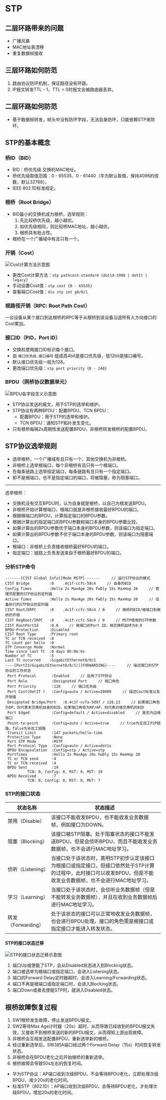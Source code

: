 # STP

## 二层环路带来的问题

- 广播风暴
- MAC地址表漂移
- 重复数据帧接收

## 三层环路如何防范

1. 路由协议防环机制，保证路径没有环路。
2. IP报文转发TTL - 1，TTL = 0时报文会被路由器丢弃。

## 二层环路如何防范

- 基于数据帧转发，帧头中没有防环字段，无法自身防环，只能依赖STP来防环。

## STP的基本概念

### 桥ID（BID）

- BID：桥优先级.交换机MAC地址。
- 桥优先级取值范围：0 - 65535、0 - 61440（华为默认取值，保持4096的倍数，默认32768）。
- IEEE 802.1D标准规定。

### 根桥（Root Bridge）

- BID最小的交换机成为根桥，选举规则：
    1. 先比较桥优先级，越小越优。
    2. 如优先级相同，则比较桥MAC地址，越小越优。
    3. 根桥具有抢占性。
- 根桥在一个广播域中有且只有一个。

### 开销（Cost）

![Cost计算方法示意图](../images/20221109-1.png)

- 更改Cost计算方法：`stp pathcost-standard {dot1d-1998 | dot1t | legacy}`
- 手动设置Cost值：`stp cost {0 - 65535}`
- 查看端口Cost值：`dis stp int g0/0/1`

### 根路径开销（RPC: Root Path Cost）

一台设备从某个接口到达根桥的RPC等于从根桥到该设备沿途所有入方向接口的Cost累加。

### 接口ID（PID，Port ID）

- 交换机使用接口ID标识每个接口。
- 由 `接口优先级.接口编号` 组成高4bit是接口优先级，低12bit是接口编号。
- 默认接口优先级一般为128。
- 更改端口优先级：`stp port priority {0 - 240}`

### BPDU（网桥协议数据单元）

![BPDU各字段含义示意图](../images/20221109-2.png)

- STP协议发送的报文，用于STP的选举和维护。
- STP协议有两种BPDU：配置BPDU、TCN BPDU：
    - 配置BPDU：用于STP的选举和维护。
    - TCN BPDU：通知STP拓扑发生变化。
- 只有根桥每隔2s周期性发送配置BPDU，非根桥转发根桥的配置BPDU。

## STP协议选举规则

- 选举根桥，一个广播域有且只有一个，其他交换机为非根桥。
- 非根桥上选举根端口，每个非根桥有且只有一个根端口。
- 在每条链路上选举指定端口，每条链路有且只有一个指定端口。
- 即不是根端口，也不是指定端口的端口，将被阻塞，称为阻塞端口。

---

选举根桥：
- 交换机没有交互BPDU时，认为自身就是根桥，以自己为根发送BPDU。
- 非根桥开始计算根端口，根端口就是非根桥接收最好BPDU的端口。
- 根据根端口的BPDU，计算指定端口的BPDU参数。
- 根据计算出的指定端口的BPDU参数和端口本身的BPDU参数比较。
- 如果计算出的BPDU参数优于端口本身的BPDU参数，则该端口为指定端口。
- 如果计算出的BPDU参数不优于端口本身的BPDU参数，则该端口为阻塞端口。
- 根端口：非根桥上负责接收根桥最好BPDU的端口。
- 指定端口：链路上负责发送来自于根桥最好BPDU的端口。

### 分析STP命令

```
-------[CIST Global Info][Mode MSTP]-------     // 运行STP协议的模式
CIST Bridge         :0    .4c1f-ccfc-58c4     // 自身的BID
Config Times        :Hello 2s MaxAge 20s FwDly 15s MaxHop 20     // 管理员配置的STP协议的定时器
Active Times        :Hello 2s MaxAge 20s FwDly 15s MaxHop 20     // 设备执行的STP协议的定时器
CIST Root/ERPC      :0    .4c1f-ccfc-58c4 / 0     // 根桥的BID/根端口到根桥的开销
CIST RegRoot/IRPC   :0    .4c1f-ccfc-58c4 / 0     // MSTP使用的STP参数
CIST RootPortId     :0.0     // 根端口的Port ID，根交换机始终为0.0
BPDU-Protection     :Disabled
CIST Root Type      :Primary root
TC or TCN received  :8
TC count per hello  :0
STP Converge Mode   :Normal 
Time since last TC  :0 days 0h:0m:6s
Number of TC        :5
Last TC occurred    :GigabitEthernet0/0/1
----[Port23(GigabitEthernet0/0/1)][FORWARDING]----     // 描述端口的STP协议的工作状态
 Port Protocol       :Enabled     // 启用了STP协议
 Port Role           :Designated Port     // 端口角色
 Port Priority       :128     // 端口优先级
 Port Cost(Dot1T )   :Config=auto / Active=20000     // 描述Cost标准以及开销值
 Designated Bridge/Port   :0.4c1f-ccfa-5d97 / 128.23     // 如果端口角色为DP，则代表本交换机自身的BID，如果端口角色为RP/AP，则代表对端交换机的BID
 Port Edged          :Config=default / Active=disabled     // 是否为边缘端口
 Point-to-point      :Config=auto / Active=true     // true为全双工P2P链路，false为半双工链路
 Transit Limit       :147 packets/hello-time
 Protection Type     :None
 Port STP Mode       :MSTP 
 Port Protocol Type  :Config=auto / Active=dot1s
 BPDU Encapsulation  :Config=stp / Active=stp
 PortTimes           :Hello 2s MaxAge 20s FwDly 15s RemHop 20
 TC or TCN send      :4
 TC or TCN received  :4
 BPDU Sent           :19             
          TCN: 0, Config: 0, RST: 0, MST: 19
 BPDU Received       :7             
          TCN: 0, Config: 0, RST: 0, MST: 7
```

### STP的接口状态

| 状态名称 | 状态描述 |
| -- | -- |
| 禁用（Disable） | 该接口不能收发BPDU，也不能收发业务数据帧，例如接口为DOWN。 |
| 阻塞（Blocking） | 该接口被STP阻塞。处于阻塞状态的接口不能发送BPDU，但是会侦听BPDU，而且不能收发业务数据帧，也不会进行MAC地址学习。 |
| 侦听（Listening） | 当接口处于该状态时，表明STP初步认定该接口为根接口或指定接口，但接口依然处于STP计算的过程中，此时接口可以收发BPDU，但是不能收发业务数据帧，也不会进行MAC地址学习。 |
| 学习（Learning） | 当接口处于该状态时，会侦听业务数据帧（但是不能转发业务数据帧），并且在收到业务数据帧后进行MAC地址学习。 |
| 转发（Forwarding） | 处于该状态的接口可以正常地收发业务数据帧，也会进行BPDU处理。接口的角色需是根接口或指定接口才能进入转发状态。 |

#### STP的接口状态迁移

![STP的接口状态迁移示意图](../images/20221109-3.png)

1. 端口Up或使能了STP，会从Disabled状态进入到Blocking状态。
2. 端口被选举为根端口或指定端口，会进入Listening状态。
3. 端口的Forward Delay定时器超时，会进入Learning/Forwarding状态。
4. 端口不再是根端口或指定端口时，会进入Blocking状态。
5. 端口Down或者去使能STP时，就进入Disabled状态。

## 根桥故障恢复过程

1. SW1根桥发生故障，停止发送BPDU报文。
2. SW2等待Max Age计时器（20s）超时，从而导致已经收到的BPDU报文失效，又接收不到根桥发送的新的BPDU报文，从而得知上游出现故障。
3. 非根桥会互相发送配置BPDU，重新选举新的根桥。
4. 经过重新选举后，SW3的A端口经过两个Forward Delay（15s）时间恢复转发状态。
5. 非根桥会在BPDU老化之后开始根桥的重新选举。
6. 根桥故障会导致50s左右的恢复时间。

- 华为STP协议：AP端口收到次级BPDU，不会等待BPDU老化，立即处理次级BPDU，减少20s的老化时间。
- 标准STP（802.1D）：AP端口收到次级BPDU，会等待BPDU老化，才处理次级BPDU，增加20s的老化时间。